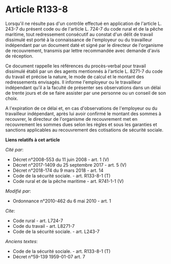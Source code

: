 # Article R133-8

Lorsqu'il ne résulte pas d'un contrôle effectué en application de l'article L. 243-7 du présent code ou de l'article L. 724-7
du code rural et de la pêche maritime, tout redressement consécutif au constat d'un délit de travail dissimulé est porté à la
connaissance de l'employeur ou du travailleur indépendant par un document daté et signé par le directeur de l'organisme de
recouvrement, transmis par lettre recommandée avec demande d'avis de réception. 

Ce document rappelle les références du procès-verbal pour travail dissimulé établi par un des agents mentionnés à l'article
L. 8271-7 du code du travail et précise la nature, le mode de calcul et le montant des redressements envisagés. Il informe
l'employeur ou le travailleur indépendant qu'il a la faculté de présenter ses observations dans un délai de trente jours et
de se faire assister par une personne ou un conseil de son choix.

A l'expiration de ce délai et, en cas d'observations de l'employeur ou du travailleur indépendant, après lui avoir confirmé
le montant des sommes à recouvrer, le directeur de l'organisme de recouvrement met en recouvrement les sommes dues selon les
règles et sous les garanties et sanctions applicables au recouvrement des cotisations de sécurité sociale.

**Liens relatifs à cet article**

_Cité par_:

  - Décret n°2008-553 du 11 juin 2008 - art. 1 (V)
  - Décret n°2017-1409 du 25 septembre 2017 - art. 5 (V)
  - Décret n°2018-174 du 9 mars 2018 - art. 14
  - Code de la sécurité sociale. - art. R133-8-1 (T)
  - Code rural et de la pêche maritime - art. R741-1-1 (V)

_Modifié par_:

  - Ordonnance n°2010-462 du 6 mai 2010 - art. 1

_Cite_:

  - Code rural - art. L724-7
  - Code du travail - art. L8271-7
  - Code de la sécurité sociale. - art. L243-7

_Anciens textes_:

  - Code de la sécurité sociale. - art. R133-8-1 (T)
  - Décret n°59-139 1959-01-07 art. 7
